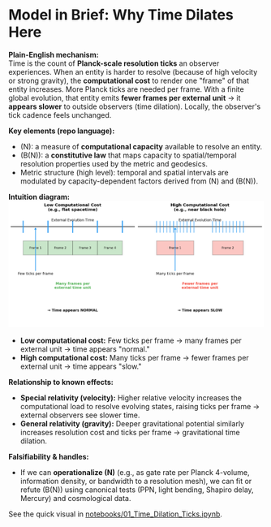 # Model in Brief: Why Time Dilates Here

**Plain-English mechanism:**  
Time is the count of **Planck-scale resolution ticks** an observer experiences. When an entity is harder to resolve (because of high velocity or strong gravity), the **computational cost** to render one "frame" of that entity increases. More Planck ticks are needed per frame. With a finite global evolution, that entity emits **fewer frames per external unit** → it **appears slower** to outside observers (time dilation). Locally, the observer's tick cadence feels unchanged.

**Key elements (repo language):**
- \(N\): a measure of **computational capacity** available to resolve an entity.
- \(B(N)\): a **constitutive law** that maps capacity to spatial/temporal resolution properties used by the metric and geodesics.
- Metric structure (high level): temporal and spatial intervals are modulated by capacity-dependent factors derived from \(N\) and \(B(N)\).

**Intuition diagram:**  
![Planck ticks per frame](img/ticks_diagram.png)

- **Low computational cost:** Few ticks per frame → many frames per external unit → time appears "normal."
- **High computational cost:** Many ticks per frame → fewer frames per external unit → time appears "slow."

**Relationship to known effects:**  
- **Special relativity (velocity):** Higher relative velocity increases the computational load to resolve evolving states, raising ticks per frame → external observers see slower time.
- **General relativity (gravity):** Deeper gravitational potential similarly increases resolution cost and ticks per frame → gravitational time dilation.

**Falsifiability & handles:**  
- If we can **operationalize \(N\)** (e.g., as gate rate per Planck 4-volume, information density, or bandwidth to a resolution mesh), we can fit or refute \(B(N)\) using canonical tests (PPN, light bending, Shapiro delay, Mercury) and cosmological data.

See the quick visual in [notebooks/01_Time_Dilation_Ticks.ipynb](../notebooks/01_Time_Dilation_Ticks.ipynb).
